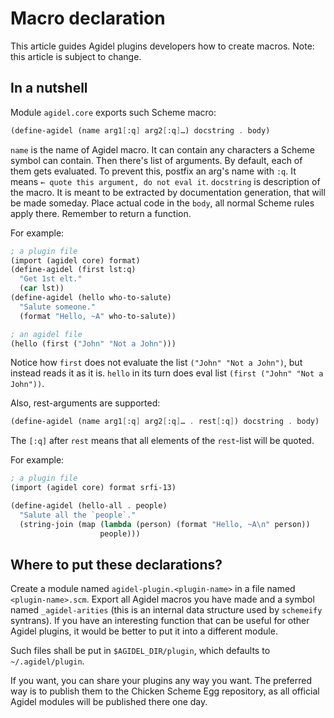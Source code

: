 # Macro declaration

This article guides Agidel plugins developers how to create macros.
Note: this article is subject to change.

## In a nutshell

Module `agidel.core` exports such Scheme macro:

```scheme
(define-agidel (name arg1[:q] arg2[:q]…) docstring . body)
```

`name` is the name of Agidel macro. It can contain any characters a
Scheme symbol can contain. Then there's list of arguments. By default,
each of them gets evaluated. To prevent this, postfix an arg's name
with `:q`. It means `← quote this argument, do not eval it`.
`docstring` is description of the macro. It is meant to be extracted
by documentation generation, that will be made someday. Place actual
code in the `body`, all normal Scheme rules apply there. Remember to
return a function.

For example:

```scheme
; a plugin file
(import (agidel core) format)
(define-agidel (first lst:q)
  "Get 1st elt."
  (car lst))
(define-agidel (hello who-to-salute)
  "Salute someone."
  (format "Hello, ~A" who-to-salute))

; an agidel file
(hello (first ("John" "Not a John")))
```

Notice how `first` does not evaluate the list `("John" "Not a John")`,
but instead reads it as it is. `hello` in its turn does eval list
`(first ("John" "Not a John"))`.

Also, rest-arguments are supported:

```scheme
(define-agidel (name arg1[:q] arg2[:q]… . rest[:q]) docstring . body)
```

The `[:q]` after `rest` means that all elements of the `rest`-list
will be quoted.

For example:

```scheme
; a plugin file
(import (agidel core) format srfi-13)

(define-agidel (hello-all . people)
  "Salute all the `people`."
  (string-join (map (lambda (person) (format "Hello, ~A\n" person))
                    people)))
```

## Where to put these declarations?

Create a module named `agidel-plugin.<plugin-name>` in a file named
`<plugin-name>.scm`. Export all Agidel macros you have made and a
symbol named `_agidel-arities` (this is an internal data structure
used by `schemeify` syntrans). If you have an interesting function
that can be useful for other Agidel plugins, it would be better to put
it into a different module.

Such files shall be put in `$AGIDEL_DIR/plugin`, which defaults to
`~/.agidel/plugin`. 

If you want, you can share your plugins any way you want. The
preferred way is to publish them to the Chicken Scheme Egg repository,
as all official Agidel modules will be published there one day.
